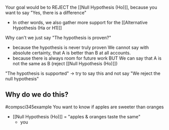Your goal would be to REJECT the [[Null Hypothesis (Ho)]], because you want to say "Yes, there is a difference"
- In other words, we also gather more support for the [[Alternative Hypothesis (Ha or H1)]]

Why can't we just say "The hypothesis is proven?"
- because the hypothesis is never truly proven
We cannot say with absolute certainty, that A is better than B at all accounts. 
- because there is always room for future work
BUT
We can say that A is not the same as B (reject [[Null Hypothesis (Ho)]])

"The hypothesis is supported" $\rightarrow$ try to say this and not say "We reject the null hypothesis"
## Why do we do this?
#compsci345example 
You want to know if apples are sweeter than oranges
- [[Null Hypothesis (Ho)]] = "apples & oranges taste the same"
	- you